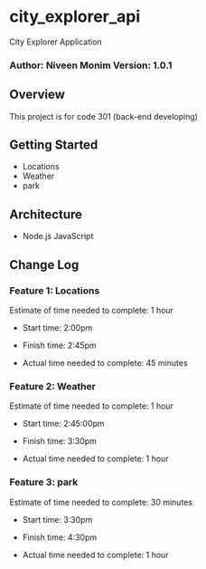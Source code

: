 # city_explorer_api
City Explorer Application
### Author: Niveen Monim Version: 1.0.1

## Overview
This project is for code 301 (back-end developing)

## Getting Started
- Locations
- Weather
- park

## Architecture
- Node.js JavaScript

## Change Log
### Feature 1: Locations
Estimate of time needed to complete: 1 hour

- Start time: 2:00pm

- Finish time: 2:45pm

- Actual time needed to complete: 45 minutes

### Feature 2: Weather
Estimate of time needed to complete: 1 hour

- Start time: 2:45:00pm

- Finish time: 3:30pm

- Actual time needed to complete: 1 hour

### Feature 3: park
Estimate of time needed to complete: 30 minutes

- Start time: 3:30pm

- Finish time: 4:30pm

- Actual time needed to complete: 1 hour


